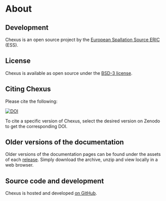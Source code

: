 # About

## Development

Chexus is an open source project by the [European Spallation Source ERIC](https://europeanspallationsource.se/) (ESS).

## License

Chexus is available as open source under the [BSD-3 license](https://opensource.org/licenses/BSD-3-Clause).

## Citing Chexus

Please cite the following:

[![DOI](https://zenodo.org/badge/DOI/10.5281/zenodo.14755101.svg)](https://doi.org/10.5281/zenodo.14755101)

To cite a specific version of Chexus, select the desired version on Zenodo to get the corresponding DOI.

## Older versions of the documentation

Older versions of the documentation pages can be found under the assets of each [release](https://github.com/scipp/chexus/releases).
Simply download the archive, unzip and view locally in a web browser.

## Source code and development

Chexus is hosted and developed [on GitHub](https://github.com/scipp/chexus).
